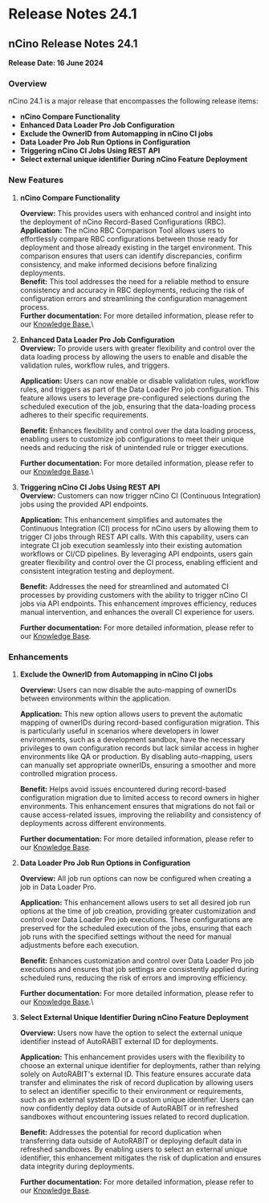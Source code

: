 # Release Notes 24.1

## nCino Release Notes 24.1

**Release Date: 16 June 2024**

### Overview

nCino 24.1 is a major release that encompasses the following release items:&#x20;

* **nCino Compare Functionality**
* **Enhanced Data Loader Pro Job Configuration** &#x20;
* **Exclude the OwnerID from Automapping in nCino CI jobs**&#x20;
* **Data Loader Pro Job Run Options in Configuration**
* **Triggering nCino CI Jobs Using REST API**
* **Select external unique identifier During nCino Feature Deployment**

### **New Features**

1.  **nCino Compare Functionality**

    **Overview:** This provides users with enhanced control and insight into the deployment of nCino Record-Based Configurations (RBC). \
    **Application:** The nCino RBC Comparison Tool allows users to effortlessly compare RBC configurations between those ready for deployment and those already existing in the target environment. This comparison ensures that users can identify discrepancies, confirm consistency, and make informed decisions before finalizing deployments. \
    **Benefit:** This tool addresses the need for a reliable method to ensure consistency and accuracy in RBC deployments, reducing the risk of configuration errors and streamlining the configuration management process.\
    **Further documentation:** For more detailed information, please refer to our [Knowledge Base.](../../../product-guides/arm/arm-features/ncino/ncino-compare.md)\

2.  **Enhanced Data Loader Pro Job Configuration**\
    **Overview:** To provide users with greater flexibility and control over the data loading process by allowing the users to enable and disable the validation rules, workflow rules, and triggers.

    **Application:** Users can now enable or disable validation rules, workflow rules, and triggers as part of the Data Loader Pro job configuration. This feature allows users to leverage pre-configured selections during the scheduled execution of the job, ensuring that the data-loading process adheres to their specific requirements.

    **Benefit:** Enhances flexibility and control over the data loading process, enabling users to customize job configurations to meet their unique needs and reducing the risk of unintended rule or trigger executions.

    **Further documentation:** For more detailed information, please refer to our [Knowledge Base](../../../product-guides/arm/arm-features/dataloader/dataloader-configuration.md).\

3.  **Triggering nCino CI Jobs Using REST API**\
    **Overview:** Customers can now trigger nCino CI (Continuous Integration) jobs using the provided API endpoints.

    **Application:** This enhancement simplifies and automates the Continuous Integration (CI) process for nCino users by allowing them to trigger CI jobs through REST API calls. With this capability, users can integrate CI job execution seamlessly into their existing automation workflows or CI/CD pipelines. By leveraging API endpoints, users gain greater flexibility and control over the CI process, enabling efficient and consistent integration testing and deployment.

    **Benefit:** Addresses the need for streamlined and automated CI processes by providing customers with the ability to trigger nCino CI jobs via API endpoints. This enhancement improves efficiency, reduces manual intervention, and enhances the overall CI experience for users.

    **Further documentation:** For more detailed information, please refer to our [Knowledge Base](https://knowledgebase.autorabit.com/product-guides/arm/arm-features/ncino/developer-apis/api-references).

### Enhancements

1.  **Exclude the OwnerID from Automapping in nCino CI jobs**

    **Overview:** Users can now disable the auto-mapping of ownerIDs between environments within the application.

    **Application:** This new option allows users to prevent the automatic mapping of ownerIDs during record-based configuration migration. This is particularly useful in scenarios where developers in lower environments, such as a development sandbox, have the necessary privileges to own configuration records but lack similar access in higher environments like QA or production. By disabling auto-mapping, users can manually set appropriate ownerIDs, ensuring a smoother and more controlled migration process.

    **Benefit:** Helps avoid issues encountered during record-based configuration migration due to limited access to record owners in higher environments. This enhancement ensures that migrations do not fail or cause access-related issues, improving the reliability and consistency of deployments across different environments.

    **Further documentation:** For more detailed information, please refer to our [Knowledge Base](../../../product-guides/arm/arm-features/ncino/exclude-the-ownerid-from-automapping-in-ncino-ci-jobs.md). \
    &#x20;
2.  **Data Loader Pro Job Run Options in Configuration**

    **Overview:** All job run options can now be configured when creating a job in Data Loader Pro.

    **Application:** This enhancement allows users to set all desired job run options at the time of job creation, providing greater customization and control over Data Loader Pro job executions. These configurations are preserved for the scheduled execution of the jobs, ensuring that each job runs with the specified settings without the need for manual adjustments before each execution.

    **Benefit:** Enhances customization and control over Data Loader Pro job executions and ensures that job settings are consistently applied during scheduled runs, reducing the risk of errors and improving efficiency.

    **Further documentation:** For more detailed information, please refer to our [Knowledge Base](../../../product-guides/arm/arm-features/dataloader/dataloader-configuration.md).\

3.  **Select External Unique Identifier During nCino Feature Deployment**

    **Overview:** Users now have the option to select the external unique identifier instead of AutoRABIT external ID for deployments.

    **Application:** This enhancement provides users with the flexibility to choose an external unique identifier for deployments, rather than relying solely on AutoRABIT's external ID. This feature ensures accurate data transfer and eliminates the risk of record duplication by allowing users to select an identifier specific to their environment or requirements, such as an external system ID or a custom unique identifier. Users can now confidently deploy data outside of AutoRABIT or in refreshed sandboxes without encountering issues related to record duplication.

    **Benefit:** Addresses the potential for record duplication when transferring data outside of AutoRABIT or deploying default data in refreshed sandboxes. By enabling users to select an external unique identifier, this enhancement mitigates the risk of duplication and ensures data integrity during deployments.

    **Further documentation:** For more detailed information, please refer to our [Knowledge Base](../../../product-guides/arm/arm-features/ncino/select-external-unique-id.md).
